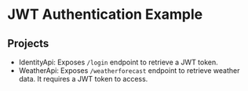 # JWT Authentication Example

## Projects

- IdentityApi: Exposes `/login` endpoint to retrieve a JWT token.
- WeatherApi: Exposes `/weatherforecast` endpoint to retrieve weather data. It requires a JWT token to access.
